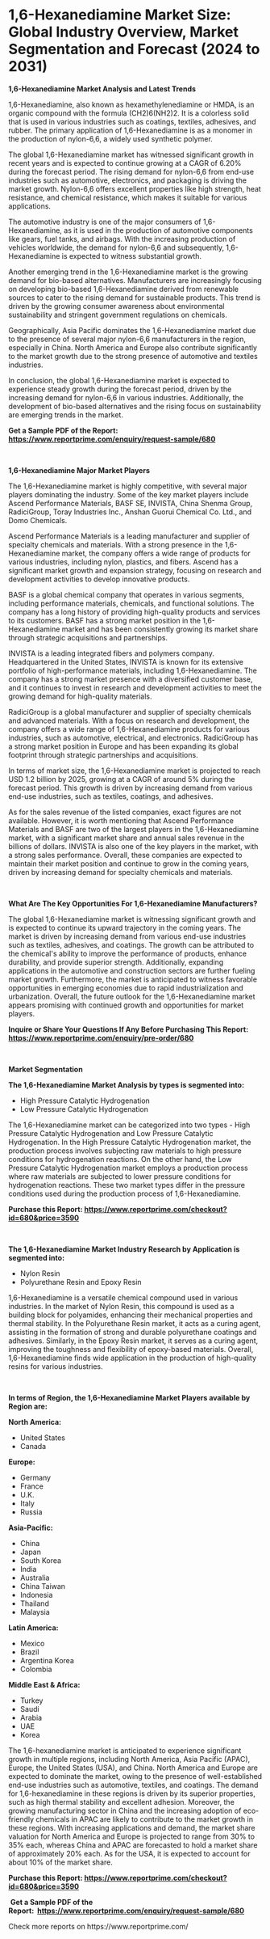 <p><h1>1,6-Hexanediamine Market Size: Global Industry Overview, Market Segmentation and Forecast (2024 to 2031)</h1></p><p><strong>1,6-Hexanediamine Market Analysis and Latest Trends</strong></p>
<p><p>1,6-Hexanediamine, also known as hexamethylenediamine or HMDA, is an organic compound with the formula (CH2)6(NH2)2. It is a colorless solid that is used in various industries such as coatings, textiles, adhesives, and rubber. The primary application of 1,6-Hexanediamine is as a monomer in the production of nylon-6,6, a widely used synthetic polymer.</p><p>The global 1,6-Hexanediamine market has witnessed significant growth in recent years and is expected to continue growing at a CAGR of 6.20% during the forecast period. The rising demand for nylon-6,6 from end-use industries such as automotive, electronics, and packaging is driving the market growth. Nylon-6,6 offers excellent properties like high strength, heat resistance, and chemical resistance, which makes it suitable for various applications.</p><p>The automotive industry is one of the major consumers of 1,6-Hexanediamine, as it is used in the production of automotive components like gears, fuel tanks, and airbags. With the increasing production of vehicles worldwide, the demand for nylon-6,6 and subsequently, 1,6-Hexanediamine is expected to witness substantial growth.</p><p>Another emerging trend in the 1,6-Hexanediamine market is the growing demand for bio-based alternatives. Manufacturers are increasingly focusing on developing bio-based 1,6-Hexanediamine derived from renewable sources to cater to the rising demand for sustainable products. This trend is driven by the growing consumer awareness about environmental sustainability and stringent government regulations on chemicals.</p><p>Geographically, Asia Pacific dominates the 1,6-Hexanediamine market due to the presence of several major nylon-6,6 manufacturers in the region, especially in China. North America and Europe also contribute significantly to the market growth due to the strong presence of automotive and textiles industries.</p><p>In conclusion, the global 1,6-Hexanediamine market is expected to experience steady growth during the forecast period, driven by the increasing demand for nylon-6,6 in various industries. Additionally, the development of bio-based alternatives and the rising focus on sustainability are emerging trends in the market.</p></p>
<p><strong>Get a Sample PDF of the Report:&nbsp; <a href="https://www.reportprime.com/enquiry/request-sample/680">https://www.reportprime.com/enquiry/request-sample/680</a></strong></p>
<p>&nbsp;</p>
<p><strong>1,6-Hexanediamine Major Market Players</strong></p>
<p><p>The 1,6-Hexanediamine market is highly competitive, with several major players dominating the industry. Some of the key market players include Ascend Performance Materials, BASF SE, INVISTA, China Shenma Group, RadiciGroup, Toray Industries Inc., Anshan Guorui Chemical Co. Ltd., and Domo Chemicals.</p><p>Ascend Performance Materials is a leading manufacturer and supplier of specialty chemicals and materials. With a strong presence in the 1,6-Hexanediamine market, the company offers a wide range of products for various industries, including nylon, plastics, and fibers. Ascend has a significant market growth and expansion strategy, focusing on research and development activities to develop innovative products.</p><p>BASF is a global chemical company that operates in various segments, including performance materials, chemicals, and functional solutions. The company has a long history of providing high-quality products and services to its customers. BASF has a strong market position in the 1,6-Hexanediamine market and has been consistently growing its market share through strategic acquisitions and partnerships.</p><p>INVISTA is a leading integrated fibers and polymers company. Headquartered in the United States, INVISTA is known for its extensive portfolio of high-performance materials, including 1,6-Hexanediamine. The company has a strong market presence with a diversified customer base, and it continues to invest in research and development activities to meet the growing demand for high-quality materials.</p><p>RadiciGroup is a global manufacturer and supplier of specialty chemicals and advanced materials. With a focus on research and development, the company offers a wide range of 1,6-Hexanediamine products for various industries, such as automotive, electrical, and electronics. RadiciGroup has a strong market position in Europe and has been expanding its global footprint through strategic partnerships and acquisitions.</p><p>In terms of market size, the 1,6-Hexanediamine market is projected to reach USD 1.2 billion by 2025, growing at a CAGR of around 5% during the forecast period. This growth is driven by increasing demand from various end-use industries, such as textiles, coatings, and adhesives.</p><p>As for the sales revenue of the listed companies, exact figures are not available. However, it is worth mentioning that Ascend Performance Materials and BASF are two of the largest players in the 1,6-Hexanediamine market, with a significant market share and annual sales revenue in the billions of dollars. INVISTA is also one of the key players in the market, with a strong sales performance. Overall, these companies are expected to maintain their market position and continue to grow in the coming years, driven by increasing demand for specialty chemicals and materials.</p></p>
<p>&nbsp;</p>
<p><strong>What Are The Key Opportunities For 1,6-Hexanediamine Manufacturers?</strong></p>
<p><p>The global 1,6-Hexanediamine market is witnessing significant growth and is expected to continue its upward trajectory in the coming years. The market is driven by increasing demand from various end-use industries such as textiles, adhesives, and coatings. The growth can be attributed to the chemical's ability to improve the performance of products, enhance durability, and provide superior strength. Additionally, expanding applications in the automotive and construction sectors are further fueling market growth. Furthermore, the market is anticipated to witness favorable opportunities in emerging economies due to rapid industrialization and urbanization. Overall, the future outlook for the 1,6-Hexanediamine market appears promising with continued growth and opportunities for market players.</p></p>
<p><strong>Inquire or Share Your Questions If Any Before Purchasing This Report: <a href="https://www.reportprime.com/enquiry/pre-order/680">https://www.reportprime.com/enquiry/pre-order/680</a></strong></p>
<p>&nbsp;</p>
<p><strong>Market Segmentation</strong></p>
<p><strong>The 1,6-Hexanediamine Market Analysis by types is segmented into:</strong></p>
<p><ul><li>High Pressure Catalytic Hydrogenation</li><li>Low Pressure Catalytic Hydrogenation</li></ul></p>
<p><p>The 1,6-Hexanediamine market can be categorized into two types - High Pressure Catalytic Hydrogenation and Low Pressure Catalytic Hydrogenation. In the High Pressure Catalytic Hydrogenation market, the production process involves subjecting raw materials to high pressure conditions for hydrogenation reactions. On the other hand, the Low Pressure Catalytic Hydrogenation market employs a production process where raw materials are subjected to lower pressure conditions for hydrogenation reactions. These two market types differ in the pressure conditions used during the production process of 1,6-Hexanediamine.</p></p>
<p><strong>Purchase this Report:&nbsp;<a href="https://www.reportprime.com/checkout?id=680&price=3590">https://www.reportprime.com/checkout?id=680&price=3590</a></strong></p>
<p>&nbsp;</p>
<p><strong>The 1,6-Hexanediamine Market Industry Research by Application is segmented into:</strong></p>
<p><ul><li>Nylon Resin</li><li>Polyurethane Resin and Epoxy Resin</li></ul></p>
<p><p>1,6-Hexanediamine is a versatile chemical compound used in various industries. In the market of Nylon Resin, this compound is used as a building block for polyamides, enhancing their mechanical properties and thermal stability. In the Polyurethane Resin market, it acts as a curing agent, assisting in the formation of strong and durable polyurethane coatings and adhesives. Similarly, in the Epoxy Resin market, it serves as a curing agent, improving the toughness and flexibility of epoxy-based materials. Overall, 1,6-Hexanediamine finds wide application in the production of high-quality resins for various industries.</p></p>
<p>&nbsp;</p>
<p><strong>In terms of Region, the 1,6-Hexanediamine Market Players available by Region are:</strong></p>
<p>
    <p> <strong> North America: </strong>
        <ul>
            <li>United States</li>
            <li>Canada</li>
        </ul>
        </p> 
    <p> <strong> Europe: </strong>
        <ul>
            <li>Germany</li>
            <li>France</li>
            <li>U.K.</li>
            <li>Italy</li>
            <li>Russia</li>
        </ul>
        </p> 
    <p> <strong> Asia-Pacific: </strong>
        <ul>
            <li>China</li>
            <li>Japan</li>
            <li>South Korea</li>
            <li>India</li>
            <li>Australia</li>
            <li>China Taiwan</li>
            <li>Indonesia</li>
            <li>Thailand</li>
            <li>Malaysia</li>
        </ul>
        </p> 
    <p> <strong> Latin America: </strong>
        <ul>
            <li>Mexico</li>
            <li>Brazil</li>
            <li>Argentina Korea</li>
            <li>Colombia</li>
        </ul>
        </p> 
    <p> <strong> Middle East & Africa: </strong>
        <ul>
            <li>Turkey</li>
            <li>Saudi</li>
            <li>Arabia</li>
            <li>UAE</li>
            <li>Korea</li>
        </ul>
    </p>
    </p>
<p><p>The 1,6-hexanediamine market is anticipated to experience significant growth in multiple regions, including North America, Asia Pacific (APAC), Europe, the United States (USA), and China. North America and Europe are expected to dominate the market, owing to the presence of well-established end-use industries such as automotive, textiles, and coatings. The demand for 1,6-hexanediamine in these regions is driven by its superior properties, such as high thermal stability and excellent adhesion. Moreover, the growing manufacturing sector in China and the increasing adoption of eco-friendly chemicals in APAC are likely to contribute to the market growth in these regions. With increasing applications and demand, the market share valuation for North America and Europe is projected to range from 30% to 35% each, whereas China and APAC are forecasted to hold a market share of approximately 20% each. As for the USA, it is expected to account for about 10% of the market share.</p></p>
<p><strong>Purchase this Report: <a href="https://www.reportprime.com/checkout?id=680&price=3590">https://www.reportprime.com/checkout?id=680&price=3590</a></strong></p>
<p>&nbsp;<strong>Get a Sample PDF of the Report:&nbsp;&nbsp;<a href="https://www.reportprime.com/enquiry/request-sample/680">https://www.reportprime.com/enquiry/request-sample/680</a></strong></p>
<p><strong></strong></p>
<p>Check more reports on https://www.reportprime.com/</p>